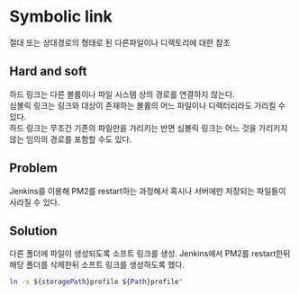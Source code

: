 # Symbolic link
절대 또는 상대경로의 형태로 된 다른파일이나 디렉토리에 대한 참조

## Hard and soft
하드 링크는 다른 볼륨이나 파일 시스템 상의 경로를 연결하지 않는다.<br>
심볼릭 링크는 링크와 대상이 존재하는 볼륨의 어느 파일이나 디렉터리라도 가리킬 수 있다.<br>
하드 링크는 무조건 기존의 파일만을 가리키는 반면 심볼릭 링크는 어느 것을 가리키지 않는 임의의 경로를 포함할 수도 있다.

## Problem
Jenkins를 이용해 PM2를 restart하는 과정해서 혹시나 서버에만 저장되는 파일들이 사라질 수 있다.

## Solution
다른 폴더에 파일이 생성되도록 소프트 링크를 생성. Jenkins에서 PM2를 restart한뒤 해당 폴더를 삭제한뒤 소프트 링크를 생성하도록 했다.

```bash
ln -s ${storagePath}profile ${Path}profile"
```
